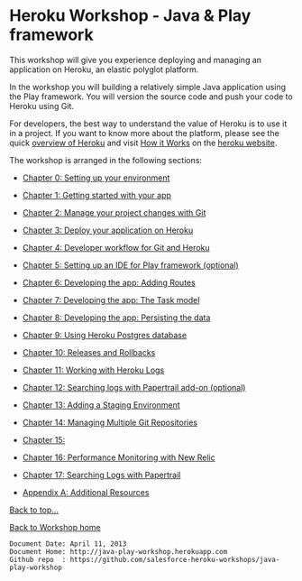 <link href="index.css" rel="stylesheet" type="text/css">

# <a id="top">Heroku Workshop - Java & Play framework</a>

This workshop will give you experience deploying and managing an application on Heroku, an elastic polyglot platform.

In the workshop you will building a relatively simple Java application using the Play framework.  You will version the source code and push your code to Heroku using Git.

For developers, the best way to understand the value of Heroku is to use it in a project.  If you want to know more about the platform, please see the quick [overview of Heroku](what-is-heroku.md) and visit [How it Works]() on the [heroku website](http://www.heroku.com).

The workshop is arranged in the following sections:

* [Chapter 0: Setting up your environment](00-setting-up-your-environment.html)
* [Chapter 1: Getting started with your app](01-getting-started-with-your-app.html)
* [Chapter 2: Manage your project changes with Git](02-manage-your-project-changes-with-git.html)
* [Chapter 3: Deploy your application on Heroku](03-deploy-your-application-on-heroku.html)
* [Chapter 4: Developer workflow for Git and Heroku](04-developer-workflow-for-git-and-heroku.html)
* [Chapter 5: Setting up an IDE for Play framework (optional)](05-setting-up-an-ide.html)
* [Chapter 6: Developing the app: Adding Routes](06-developing-the-app-adding-routes.html)
* [Chapter 7: Developing the app: The Task model](07-developing-the-app-task-model.html)
* [Chapter 8: Developing the app: Persisting the data](08-developing-the-app-persisting-data.html)
* [Chapter 9: Using Heroku Postgres database](09-using-postgres-database.html)
* [Chapter 10: Releases and Rollbacks](10-releases-and-rollbacks.html)
* [Chapter 11: Working with Heroku Logs](11-working-with-heroku-logs.html)
* [Chapter 12: Searching logs with Papertrail add-on (optional)](12-searching-logs-with-papertrail.html)
* [Chapter 13: Adding a Staging Environment](13-adding-a-staging-environment.html)
* [Chapter 14: Managing Multiple Git Repositories](14-managing-multiple-repositories.html)
* [Chapter 15: ](0)

* [Chapter 16: Performance Monitoring with New Relic](#chapter6)
* [Chapter 17: Searching Logs with Papertrail](#chapter7)
* [Appendix A: Additional Resources](0A-additional-resources.md)


[Back to top...](#top)

[Back to Workshop home](/index.html)


    Document Date: April 11, 2013
    Document Home: http://java-play-workshop.herokuapp.com
    Github repo  : https://github.com/salesforce-heroku-workshops/java-play-workshop

